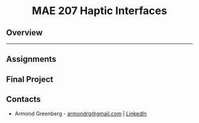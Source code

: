 <h1 align="center">MAE 207 Haptic Interfaces</h1>

## Overview

<hr>

## Assignments

## Final Project

## Contacts
* Armond Greenberg - armondrg@gmail.com | [LinkedIn](https://www.linkedin.com/in/armond-greenberg-30996420a/)
